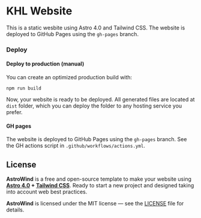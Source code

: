 # KHL Website

This is a static wesbite using Astro 4.0 and Tailwind CSS. The website is deployed to GitHub Pages using the `gh-pages` branch.

### Deploy

#### Deploy to production (manual)

You can create an optimized production build with:

```shell
npm run build
```

Now, your website is ready to be deployed. All generated files are located at
`dist` folder, which you can deploy the folder to any hosting service you
prefer.

#### GH pages

The website is deployed to GitHub Pages using the `gh-pages` branch. See the GH actions script in `.github/workflows/actions.yml`.

## License

**AstroWind** is a free and open-source template to make your website using **[Astro 4.0](https://astro.build/) + [Tailwind CSS](https://tailwindcss.com/)**. Ready to start a new project and designed taking into account web best practices.

**AstroWind** is licensed under the MIT license — see the [LICENSE](./LICENSE.md) file for details.
